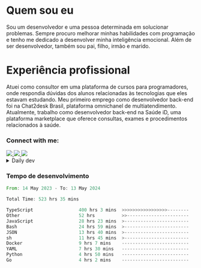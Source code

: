 # Quem sou eu
Sou um desenvolvedor e uma pessoa determinada em solucionar problemas. Sempre procuro melhorar minhas habilidades com programação e tenho me dedicado a desenvolver minha inteligência emocional. Além de ser desenvolvedor, também sou pai, filho, irmão e marido.

# Experiência profissional
Atuei como consultor em uma plataforma de cursos para programadores, onde respondia dúvidas dos alunos relacionadas às tecnologias que eles estavam estudando.
Meu primeiro emprego como desenvolvedor back-end foi na Chat2desk Brasil, plataforma omnichanel de multiatendimento.
Atualmente, trabalho como desenvolvedor back-end na Saúde iD, uma plataforma marketplace que oferece consultas, exames e procedimentos relacionados à saúde.

### Connect with me:
<a href="https://www.linkedin.com/in/theusmoreira" target="_blank" >
<img src="https://img.shields.io/badge/linkedin-%230077B5.svg?&style=for-the-badge&logo=linkedin&logoColor=white ">
</a>
<a href="https://www.instagram.com/matheus.s.moreira/" target="_blank">
<img src="https://img.shields.io/badge/instagram-%23E4405F.svg?&style=for-the-badge&logo=instagram&logoColor=white">
</a>
<a href="mailto:matheussm301@gmail.com"  target="_blank">
<img src="https://img.shields.io/badge/gmail-%23E4405F.svg?&style=for-the-badge&logo=gmail&logoColor=white">
</a>


<details>
  <summary>Daily dev </summary>
<p>
  <a href="https://app.daily.dev/matheussantos"><img src="https://github.com/matheus-santos-moreira/matheus-santos-moreira/blob/master/devcard.svg" width="200" alt="Matheus Santos's Dev Card"/></a>
 </p>
</details>

<h3>Tempo de desenvolvimento</h3>

<!--START_SECTION:waka-->

```rust
From: 14 May 2023 - To: 13 May 2024

Total Time: 523 hrs 35 mins

TypeScript                 400 hrs 3 mins  >>>>>>>>>>>>>>>>>--------   69.50 %
Other                      52 hrs          >>-----------------------   09.04 %
JavaScript                 28 hrs 23 mins  >------------------------   04.93 %
Bash                       24 hrs 59 mins  >------------------------   04.34 %
JSON                       13 hrs 40 mins  >------------------------   02.38 %
sh                         11 hrs 45 mins  >------------------------   02.04 %
Docker                     9 hrs 7 mins    -------------------------   01.58 %
YAML                       7 hrs 30 mins   -------------------------   01.31 %
Python                     4 hrs 50 mins   -------------------------   00.84 %
Go                         4 hrs 2 mins    -------------------------   00.70 %
```

<!--END_SECTION:waka-->
